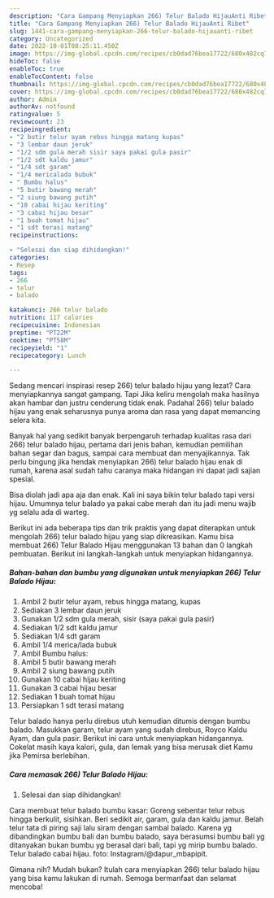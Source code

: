 ```yaml
---
description: "Cara Gampang Menyiapkan 266) Telur Balado HijauAnti Ribet"
title: "Cara Gampang Menyiapkan 266) Telur Balado HijauAnti Ribet"
slug: 1441-cara-gampang-menyiapkan-266-telur-balado-hijauanti-ribet
category: Uncategorized
date: 2022-10-01T08:25:11.450Z
image: https://img-global.cpcdn.com/recipes/cb0dad76bea17722/680x482cq70/266-telur-balado-hijau-foto-resep-utama.jpg
hideToc: false
enableToc: true
enableTocContent: false
thumbnail: https://img-global.cpcdn.com/recipes/cb0dad76bea17722/680x482cq70/266-telur-balado-hijau-foto-resep-utama.jpg
cover: https://img-global.cpcdn.com/recipes/cb0dad76bea17722/680x482cq70/266-telur-balado-hijau-foto-resep-utama.jpg
author: Admin
authorAv: notfound
ratingvalue: 5
reviewcount: 23
recipeingredient:
- "2 butir telur ayam rebus hingga matang kupas"
- "3 lembar daun jeruk"
- "1/2 sdm gula merah sisir saya pakai gula pasir"
- "1/2 sdt kaldu jamur"
- "1/4 sdt garam"
- "1/4 mericalada bubuk"
- " Bumbu halus"
- "5 butir bawang merah"
- "2 siung bawang putih"
- "10 cabai hijau keriting"
- "3 cabai hijau besar"
- "1 buah tomat hijau"
- "1 sdt terasi matang"
recipeinstructions:

- "Selesai dan siap dihidangkan!"
categories:
- Resep
tags:
- 266
- telur
- balado

katakunci: 266 telur balado 
nutrition: 117 calories
recipecuisine: Indonesian
preptime: "PT22M"
cooktime: "PT58M"
recipeyield: "1"
recipecategory: Lunch

---
```



Sedang mencari inspirasi resep 266) telur balado hijau yang lezat? Cara menyiapkannya sangat gampang. Tapi Jika keliru mengolah maka hasilnya akan hambar dan justru cenderung tidak enak. Padahal 266) telur balado hijau yang enak seharusnya punya aroma dan rasa yang dapat memancing selera kita.


Banyak hal yang sedikit banyak berpengaruh terhadap kualitas rasa dari 266) telur balado hijau, pertama dari jenis bahan, kemudian pemilihan bahan segar dan bagus, sampai cara membuat dan menyajikannya. Tak perlu bingung jika hendak menyiapkan 266) telur balado hijau enak di rumah, karena asal sudah tahu caranya maka hidangan ini dapat jadi sajian spesial.

Bisa diolah jadi apa aja dan enak. Kali ini saya bikin telur balado tapi versi hijau. Umumnya telur balado ya pakai cabe merah dan itu jadi menu wajib yg selalu ada di warteg.


Berikut ini ada beberapa tips dan trik praktis yang dapat diterapkan untuk mengolah 266) telur balado hijau yang siap dikreasikan. Kamu bisa membuat 266) Telur Balado Hijau menggunakan 13 bahan dan 0 langkah pembuatan. Berikut ini langkah-langkah untuk menyiapkan hidangannya.

<!--inarticleads1-->

##### Bahan-bahan dan bumbu yang digunakan untuk menyiapkan 266) Telur Balado Hijau:

1. Ambil 2 butir telur ayam, rebus hingga matang, kupas
1. Sediakan 3 lembar daun jeruk
1. Gunakan 1/2 sdm gula merah, sisir (saya pakai gula pasir)
1. Sediakan 1/2 sdt kaldu jamur
1. Sediakan 1/4 sdt garam
1. Ambil 1/4 merica/lada bubuk
1. Ambil  Bumbu halus:
1. Ambil 5 butir bawang merah
1. Ambil 2 siung bawang putih
1. Gunakan 10 cabai hijau keriting
1. Gunakan 3 cabai hijau besar
1. Sediakan 1 buah tomat hijau
1. Persiapkan 1 sdt terasi matang


Telur balado hanya perlu direbus utuh kemudian ditumis dengan bumbu balado. Masukkan garam, telur ayam yang sudah direbus, Royco Kaldu Ayam, dan gula pasir. Berikut ini cara untuk menyiapkan hidangannya. Cokelat masih kaya kalori, gula, dan lemak yang bisa merusak diet Kamu jika Pemirsa berlebihan. 

<!--inarticleads2-->

##### Cara memasak 266) Telur Balado Hijau:


1. Selesai dan siap dihidangkan!

Cara membuat telur balado bumbu kasar: Goreng sebentar telur rebus hingga berkulit, sisihkan. Beri sedikit air, garam, gula dan kaldu jamur. Belah telur tata di piring saji lalu siram dengan sambal balado. Karena yg dibandingkan bumbu bali dan bumbu balado, saya berasumsi bumbu bali yg ditanyakan bukan bumbu yg berasal dari bali, tapi yg mirip bumbu balado. Telur balado cabai hijau. foto: Instagram/@dapur_mbapipit. 

Gimana nih? Mudah bukan? Itulah cara menyiapkan 266) telur balado hijau yang bisa kamu lakukan di rumah. Semoga bermanfaat dan selamat mencoba!
